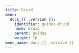 ```yaml
---
title: Druid
menu:
  docs_{{ .version }}:
    identifier: guides-druid
    name: Druid
    parent: guides
    weight: 10
menu_name: docs_{{ .version }}
---
```

